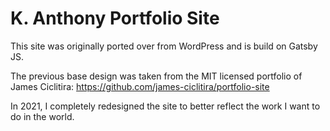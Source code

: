 # K. Anthony Portfolio Site

This site was originally ported over from WordPress and is build on Gatsby JS.

The previous base design was taken from the MIT licensed portfolio of James Ciclitira: https://github.com/james-ciclitira/portfolio-site

In 2021, I completely redesigned the site to better reflect the work I want to do in the world.

